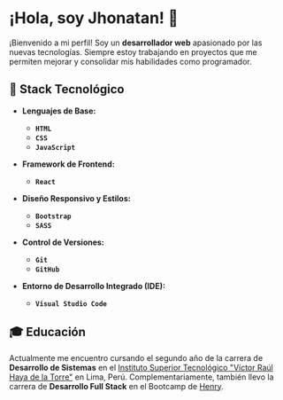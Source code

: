 # ¡Hola, soy Jhonatan! 👋

¡Bienvenido a mi perfil! Soy un **desarrollador web** apasionado por las nuevas tecnologías. Siempre estoy trabajando en proyectos que me permiten mejorar y consolidar mis habilidades como programador.

## 🚀 Stack Tecnológico

- **Lenguajes de Base:**
  - **`HTML`**
  - **`CSS`**
  - **`JavaScript`**

- **Framework de Frontend:**
  - **`React`**

- **Diseño Responsivo y Estilos:**
  - **`Bootstrap`**
  - **`SASS`**

- **Control de Versiones:**
  - **`Git`**
  - **`GitHub`**
    
- **Entorno de Desarrollo Integrado (IDE):**
  - **`Visual Studio Code`**

## 🎓 Educación

Actualmente me encuentro cursando el segundo año de la carrera de **Desarrollo de Sistemas** en el [Instituto Superior Tecnológico "Víctor Raúl Haya de la Torre"](https://www.institutovrht.edu.pe/sistemas_informacion.php) en Lima, Perú. Complementariamente, también llevo la carrera de **Desarrollo Full Stack** en el Bootcamp de [Henry](https://www.soyhenry.com/webfullstack).
